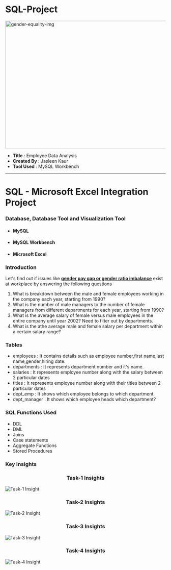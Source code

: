 # SQL-Project

<img src="https://cdn.winsightmedia.com/platform/files/public/2018-04/background/400x600/gender-equality_1524505445.jpg" alt="gender-equality-img" height="400" width="1000">

<ul>
  <li><b>Title</b>&nbsp:&nbspEmployee Data Analysis 
  <li><b>Created By</b>&nbsp:&nbspJasleen Kaur
  <li><b>Tool Used</b>&nbsp:&nbspMySQL Workbench
 </ul>
 
 <hr>
 
 <h1>SQL - Microsoft Excel Integration Project</h1>
 <h3>Database, Database Tool and Visualization Tool</h3>
 <ul>
  <li><h4>MySQL</h2></li>
  <li><h4>MySQL Workbench</h2></li>
  <li><h4>Microsoft Excel</h2></li>
  </ul>
  
  <h3>Introduction</h3>
  <p>Let's find out if issues like <u><b>gender pay gap or gender ratio imbalance</b></u> exist at workplace by answering the following questions</p>
  <ol>
  <li>What is breakdown between the male and female employees working in the company each year, starting from 1990?</li>
  <li>What is the number of male managers to the number of female managers from different departments for each year, starting from 1990?</li>
  <li>What is the average salary of female versus male employees in the entire company until year 2002? Need to filter out by departments.</li>
  <li>What is the athe average male and female salary per department within a certain salary range?</li>
  </ol>
  
  <h3>Tables</h3>
  <ul>
  <li>employees : It contains details such as employee number,first name,last name,gender,hiring date.</li>
  <li>departments : It represents department number and it's name.</li>
  <li>salaries : It represents employee number along with the salary between 2 particular dates</li>
  <li>titles : It represents employee number along with their titles between 2 particular dates</li>
  <li>dept_emp : It shows which employee belongs to which department.</li>
  <li>dept_manager : It shows which employee heads which department?</li>
  </ul>
  
  <h3>SQL Functions Used</h3>
  <ul>
  <li>DDL</li>
  <li>DML</li>
  <li>Joins</li>
  <li>Case statements</li>
  <li>Aggregate Functions</li>
  <li>Stored Procedures</li>
  </ul>
  
  <h3>Key Insights</h3>
  <h3 align="center">Task-1 Insights</h3>
  <img src="https://github.com/Jass-TheAnalyst/SQL-Project/blob/main/Task-1.jpg" alt="Task-1 Insight">
   <h3 align="center">Task-2 Insights</h3>
  <img src="https://github.com/Jass-TheAnalyst/SQL-Project/blob/main/Task-2.jpg" alt="Task-2 Insight">
   <h3 align="center">Task-3 Insights</h3>
  <img src="https://github.com/Jass-TheAnalyst/SQL-Project/blob/main/Task-3.jpg" alt="Task-3 Insight">
   <h3 align="center">Task-4 Insights</h3>
  <img src="https://github.com/Jass-TheAnalyst/SQL-Project/blob/main/Task-4.jpg" alt="Task-4 Insight">
  
  
  
  
  
